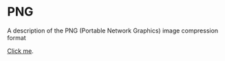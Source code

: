 # PNG
A description of the PNG (Portable Network Graphics) image compression format

[Click me](https://vicente-gonzalez-ruiz.github.io/PNG/).
